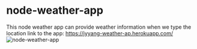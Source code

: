 # node-weather-app
This node weather app can provide weather information when we type the location 
link to the app:
https://jyyang-weather-ap.herokuapp.com/
![node-weather-app](https://user-images.githubusercontent.com/63061812/122528495-ae7cac80-d01c-11eb-9a12-5705f08f764f.png)
